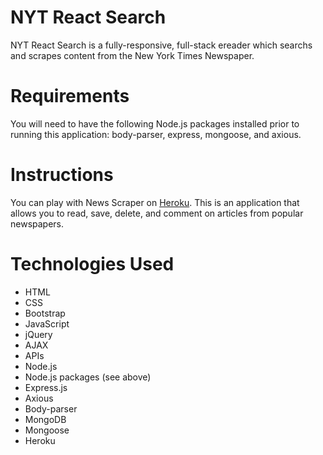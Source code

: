 # NYT React Search

NYT React Search is a fully-responsive, full-stack ereader which searchs and scrapes content from the New York Times Newspaper.

# Requirements
You will need to have the following Node.js packages installed prior to running this application: body-parser, express, mongoose, and axious.

# Instructions
You can play with News Scraper on [Heroku](https://xxx.herokuapp.com/). This is an application that allows you to read, save, delete, and comment on articles from popular newspapers. 

# Technologies Used
* HTML
* CSS
* Bootstrap
* JavaScript
* jQuery
* AJAX
* APIs
* Node.js
* Node.js packages (see above)
* Express.js
* Axious
* Body-parser
* MongoDB
* Mongoose
* Heroku
